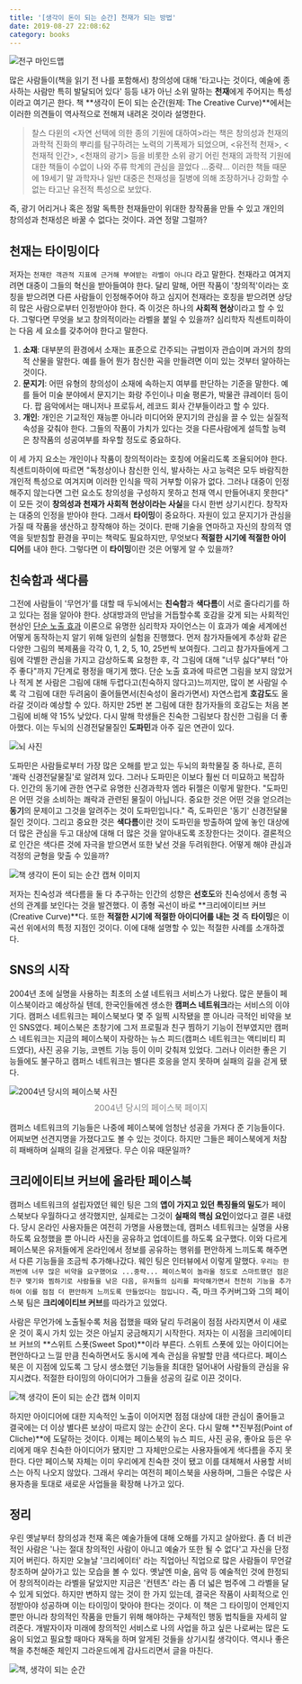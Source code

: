 ```yaml
---
title: '[생각이 돈이 되는 순간] 천재가 되는 방법'
date: 2019-08-27 22:08:62
category: books
---
```


<p><img src="./bulb-mindmap.jpg" alt="전구 마인드맵" /></p>

많은 사람들이(책을 읽기 전 나를 포함해서) 창의성에 대해 '타고나는 것이다, 예술에 종사하는 사람만 특히 발달되어 있다' 등등 내가 아닌 소위 말하는 **천재**에게 주어지는 특성이라고 여기곤 한다. 책 **생각이 돈이 되는 순간(원제: The Creative Curve)**에서는 이러한 의견들이 역사적으로 전해져 내려온 것이라 설명한다. 
> 찰스 다윈의 <자연 선택에 의한 종의 기원에 대하여>라는 책은 창의성과 천재의 과학적 진화의 뿌리를 탐구하려는 노력의 기폭제가 되었으며, <유전적 천재>, <천재적 인간>, <천재의 광기> 등을 비롯한 소위 광기 어린 천재의 과학적 기원에 대한 책들이 수없이 나와 주류 학계의 관심을 끌었다 ...중략... 이러한 책들 때문에 19세기 말 과학자나 일반 대중은 천재성을 질병에 의해 조장하거나 강화할 수 없는 타고난 유전적 특성으로 보았다.

즉, 광기 어리거나 혹은 정말 독특한 천재들만이 위대한 창작품을 만들 수 있고 개인의 창의성과 천재성은 바꿀 수 없다는 것이다. 과연 정말 그럴까?

## 천재는 타이밍이다
저자는 `천재란 객관적 지표에 근거해 부여받는 라벨이 아니다` 라고 말한다. 천재라고 여겨지려면 대중이 그들의 혁신을 받아들여야 한다. 달리 말해, 어떤 작품이 '창의적'이라는 호칭을 받으려면 다른 사람들이 인정해주어야 하고 심지어 천재라는 호칭을 받으려면 상당히 많은 사람으로부터 인정받아야 한다. 즉 이것은 하나의 **사회적 현상**이라고 할 수 있다. 그렇다면 무엇을 보고 창의적이라는 라벨을 붙일 수 있을까? 심리학자 칙센트미하이는 다음 세 요소를 갖추어야 한다고 말한다.
1. **소재**: 대부분의 환경에서 소재는 표준으로 간주되는 규범이자 관습이며 과거의 창의적 산물을 말한다. 예를 들어 뭔가 참신한 곡을 만들려면 이미 있는 것부터 알아하는 것이다. 
2. **문지기**: 어떤 유형의 창의성이 소재에 속하는지 여부를 판단하는 기준을 말한다. 예를 들어 미술 분야에서 문지기는 화랑 주인이나 미술 평론가, 박물관 큐레이터 등이다. 팝 음악에서는 매니저나 프로듀서, 레코드 회사 간부들이라고 할 수 있다.
3. **개인**: 개인은 기교적인 재능뿐 아니라 미디어와 문지기의 관심을 끌 수 있는 실질적 속성을 갖춰야 한다. 그들의 작품이 가치가 있다는 것을 다른사람에게 설득할 능력은 창작품의 성공여부를 좌우할 정도로 중요하다.

이 세 가지 요소는 개인이나 작품이 창의적이라는 호칭에 어울리도록 조율되어야 한다. 칙센트미하이에 따르면 "독청상이나 참신한 인식, 발사하는 사고 능력은 모두 바람직한 개인적 특성으로 여겨지며 이러한 인식을 딱히 거부할 이유가 없다. 그러나 대중이 인정해주지 않는다면 그런 요소도 창의성을 구성하지 못하고 천재 역시 만들어내지 못한다" 이 모든 것이 **창의성과 천재가 사회적 현상이라는 사실**을 다시 한번 상기시킨다. 창작자는 대중의 인정을 받아야 한다. 그래서 **타이밍**이 중요하다. 자원이 있고 문지기가 관심을 가질 때 작품을 생산하고 창작해야 하는 것이다. 판매 기술을 연마하고 자신의 창의적 영역을 뒷받침할 환경을 꾸미는 책략도 필요하지만, 무엇보다 **적절한 시기에 적절한 아이디어**를 내야 한다. 그렇다면 이 **타이밍**이란 것은 어떻게 알 수 있을까?

## 친숙함과 색다름
그전에 사람들이 '무언가'를 대할 때 두뇌에서는 **친숙함**과 **색다름**이 서로 줄다리기를 하고 있다는 점을 알아야 한다. 상대방과의 만남을 거듭할수록 호감을 갖게 되는 사회적인 현상인 <a href="https://ko.wikipedia.org/wiki/%EB%85%B8%EC%B6%9C_%ED%9A%A8%EA%B3%BC" target="_blank">단순 노출 효과</a> 이론으로 유명한 심리학자 자이언스는 이 효과가 예술 세계에선 어떻게 동작하는지 알기 위해 일련의 실험을 진행했다. 먼저 참가자들에게 추상화 같은 다양한 그림의 복제품을 각각 0, 1, 2, 5, 10, 25번씩 보여줬다. 그리고 참가자들에게 그림에 각별한 관심을 가지고 감상하도록 요청한 후, 각 그림에 대해 "너무 싫다"부터 "아주 좋다"까지 7단계로 평정을 매기게 했다. 단순 노출 효과에 따르면 그림을 보지 않았거나 적게 본 사람은 그림에 대해 두렵다고(친숙하지 않다고)느끼지만, 많이 본 사람일 수록 각 그림에 대한 두려움이 줄어들면서(친숙성이 올라가면서) 자연스럽게 **호감도**도 올라갈 것이라 예상할 수 있다. 하지만 25번 본 그림에 대한 참가자들의 호감도는 처음 본 그림에 비해 약 15% 낮았다. 다시 말해 학생들은 친숙한 그림보다 참신한 그림을 더 좋아했다. 이는 두뇌의 신경전달물질인 **도파민**과 아주 깊은 연관이 있다. 

<p><img src="./brain.jpg" alt="뇌 사진" /></p>

도파민은 사람들로부터 가장 많은 오해를 받고 있는 두뇌의 화학물질 중 하나로, 흔히 '쾌락 신경전달물질'로 알려져 있다. 그러나 도파민은 이보다 훨씬 더 미묘하고 복잡하다.
인간의 동기에 관한 연구로 유명한 신경과학자 엠라 뒤젤은 이렇게 말한다. "도파민은 어떤 것을 소비하는 쾌락과 관련된 물질이 아닙니다. 중요한 것은 어떤 것을 얻으려는 **동기**의 문제이고 그것을 알려주는 것이 도파민입니다." 즉, 도파민은 '동기' 신경전달물질인 것이다. 그리고 중요한 것은 **색다름**이란 것이 도파민을 방출하여 앞에 놓인 대상에 더 많은 관심을 두고 대상에 대해 더 많은 것을 알아내도록 조장한다는 것이다. 결론적으로 인간은 색다른 것에 자극을 받으면서 또한 낯선 것을 두려워한다. 어떻게 해야 관심과 걱정의 균형을 맞출 수 있을까?

<p><img src="./capture-img1-in-a-book.jpeg" alt="책 생각이 돈이 되는 순간 캡쳐 이미지" /></p>

저자는 친숙성과 색다름을 둘 다 추구하는 인간의 성향은 **선호도**와 친숙성에서 종형 곡선의 관계를 보인다는 것을 발견했다. 이 종형 곡선이 바로 **크리에이티브 커브(Creative Curve)**다. 또한 **적절한 시기에 적절한 아이디어를 내는 것** 즉 **타이밍**은 이 곡선 위에서의 특정 지점인 것이다. 이에 대해 설명할 수 있는 적절한 사례를 소개하겠다.

## SNS의 시작
2004년 초에 실명을 사용하는 최초의 소셜 네트워크 서비스가 나왔다. 
많은 분들이 페이스북이라고 예상하실 텐데, 한국인들에겐 생소한 **캠퍼스 네트워크**라는 서비스의 이야기다. 캠퍼스 네트워크는 페이스북보다 몇 주 일찍 시작됐을 뿐 아니라 극적인 비약을 보인 SNS였다. 페이스북은 초창기에 그저 프로필과 친구 찜하기 기능이 전부였지만 캠퍼스 네트워크는 지금의 페이스북이 자랑하는 뉴스 피드(캠퍼스 네트워크는 액티비티 피드였다), 사진 공유 기능, 코멘트 기능 등이 이미 갖춰져 있었다. 그러나 이러한 좋은 기능들에도 불구하고 캠퍼스 네트워크는 별다른 호응을 얻지 못하며 실패의 길을 걷게 됐다.

<img src="./2004-Facebook.jpg" alt="2004년 당시의 페이스북 사진" />
<p style="font-size: 15px; margin-top: 8px; text-align: center; color: gray;">2004년 당시의 페이스북 페이지</p>

캠퍼스 네트워크의 기능들은 나중에 페이스북에 엄청난 성공을 가져다 준 기능들이다. 어찌보면 선견지명을 가졌다고도 볼 수 있는 것이다. 하지만 그들은 페이스북에게 처참히 패배하며 실패의 길을 걷게됐다. 무슨 이유 때문일까?

## 크리에이티브 커브에 올라탄 페이스북
캠퍼스 네트워크의 설립자였던 웨인 팅은 그의 **앱이 가지고 있던 특징들의 밀도**가 페이스북보다 우월하다고 생각했지만, 실제로는 그것이 **실패의 핵심 요인**이었다고 결론 내렸다. 당시 온라인 사용자들은 여전히 가명을 사용했는데, 캠퍼스 네트워크는 실명을 사용하도록 요청했을 뿐 아니라 사진을 공유하고 업데이트를 하도록 요구했다. 이와 다르게 페이스북은 유저들에게 온라인에서 정보를 공유하는 행위를 편안하게 느끼도록 해주면서 다른 기능들을 조금씩 추가해나갔다. 웨인 팅은 인터뷰에서 이렇게 말했다. `우리는 한꺼번에 너무 많은 비약을 요구했어요 ...중략... 페이스북이 놀라울 정도로 스마트했던 점은 친구 맺기와 찜하기로 사람들을 낚은 다음, 유저들의 심리를 파악해가면서 천천히 기능을 추가하여 이를 점점 더 편안하게 느끼도록 만들었다는 점입니다.` 즉, 마크 주커버그와 그의 페이스북 팀은 **크리에이티브 커브**를 따라가고 있었다.

사람은 무언가에 노출될수록 처음 접했을 때와 달리 두려움이 점점 사라지면서 이 새로운 것이 혹시 가치 있는 것은 아닐지 궁금해지기 시작한다. 저자는 이 시점을 크리에이티브 커브의 **스위트 스폿(Sweet Spot)**이라 부른다. 스위트 스폿에 있는 아이디어는 편안하다고 느낄 만큼 친숙하면서도 동시에 계속 관심을 유발할 만큼 색다르다. 페이스북은 이 지점에 있도록 그 당시 생소했던 기능들을 최대한 덜어내어 사람들의 관심을 유지시켰다. 적절한 타이밍의 아이디어가 그들을 성공의 길로 이끈 것이다.

<p><img src="./capture-img2-in-a-book.jpeg" alt="책 생각이 돈이 되는 순간 캡쳐 이미지" /></p>

하지만 아이디어에 대한 지속적인 노출이 이어지면 점점 대상에 대한 관심이 줄어들고 결국에는 더 이상 별다른 보상이 따르지 않는 순간이 온다. 다시 말해 **진부점(Point of Cliche)**에 도달하는 것이다. 이제는 페이스북의 뉴스 피드, 사진 공유, 좋아요 등은 우리에게 매우 친숙한 아이디어가 됐지만 그 자체만으로는 사용자들에게 색다름을 주지 못한다. 다만 페이스북 자체는 이미 우리에게 친숙한 것이 됐고 이를 대체해서 사용할 서비스는 아직 나오지 않았다. 그래서 우리는 여전히 페이스북을 사용하며, 그들은 수많은 사용자층을 토대로 새로운 사업들을 확장해 나가고 있다.

## 정리
우린 옛날부터 창의성과 천재 혹은 예술가들에 대해 오해를 가지고 살아왔다. 좀 더 비관적인 사람은 '나는 절대 창의적인 사람이 아니고 예술가 또한 될 수 없다'고 자신을 단정지어 버린다. 하지만 오늘날 '크리에이터' 라는 직업아닌 직업으로 많은 사람들이 무언갈 창조하며 살아가고 있는 모습을 볼 수 있다. 옛날엔 미술, 음악 등 예술적인 것에 한정되어 창의적이라는 라벨을 달았지만 지금은 '컨텐츠' 라는 좀 더 넓은 범주에 그 라벨을 달 수 있게 되었다. 하지만 변하지 않는 것이 한 가지 있는데, 결국은 작품이 사회적으로 인정받아야 성공하며 이는 타이밍이 맞아야 한다는 것이다. 이 책은 그 타이밍이 언제인지 뿐만 아니라 창의적인 작품을 만들기 위해 해야하는 구체적인 행동 법칙들을 자세히 알려준다. 개발자이자 미래에 창의적인 서비스로 나의 사업을 하고 싶은 나로써는 많은 도움이 되었고 필요할 때마다 재독을 하며 알게된 것들을 상기시킬 생각이다. 역시나 좋은 책을 추천해준 체인지 그라운드에게 감사드리면서 글을 마친다.

<img src="./book-the-creative-curve.jpeg" alt="책, 생각이 되는 순간"/>